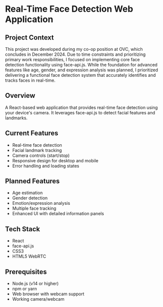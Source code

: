 # Real-Time Face Detection Web Application

## Project Context 
This project was developed during my co-op position at OVC, which concludes in December 2024. Due to time constraints and prioritizing primary work responsibilities, I focused on implementing core face detection functionality using face-api.js. While the foundation for advanced features like age, gender, and expression analysis was planned, I prioritized delivering a functional face detection system that accurately identifies and tracks faces in real-time.

## Overview
A React-based web application that provides real-time face detection using your device's camera. It leverages face-api.js to detect facial features and landmarks.

## Current Features
- Real-time face detection
- Facial landmark tracking
- Camera controls (start/stop)
- Responsive design for desktop and mobile
- Error handling and loading states

## Planned Features
- Age estimation
- Gender detection 
- Emotion/expression analysis
- Multiple face tracking
- Enhanced UI with detailed information panels

## Tech Stack
- React 
- face-api.js
- CSS3
- HTML5 WebRTC

## Prerequisites
- Node.js (v14 or higher)
- npm or yarn
- Web browser with webcam support
- Working camera/webcam
